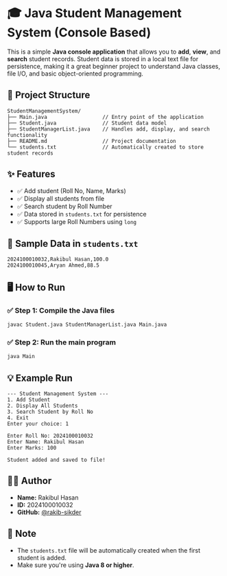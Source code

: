 # 🎓 Java Student Management System (Console Based)

This is a simple **Java console application** that allows you to **add**, **view**, and **search** student records. Student data is stored in a local text file for persistence, making it a great beginner project to understand Java classes, file I/O, and basic object-oriented programming.

## 📁 Project Structure

```
StudentManagementSystem/
├── Main.java                  // Entry point of the application
├── Student.java               // Student data model
├── StudentManagerList.java    // Handles add, display, and search functionality
├── README.md                  // Project documentation
└── students.txt               // Automatically created to store student records
```

## ✨ Features

- ✅ Add student (Roll No, Name, Marks)
- ✅ Display all students from file
- ✅ Search student by Roll Number
- ✅ Data stored in `students.txt` for persistence
- ✅ Supports large Roll Numbers using `long`

## 🧪 Sample Data in `students.txt`

```
2024100010032,Rakibul Hasan,100.0
2024100010045,Aryan Ahmed,88.5
```

## 🖥 How to Run

### ✅ Step 1: Compile the Java files

```bash
javac Student.java StudentManagerList.java Main.java
```

### ✅ Step 2: Run the main program

```bash
java Main
```

## 💡 Example Run

```
--- Student Management System ---
1. Add Student
2. Display All Students
3. Search Student by Roll No
4. Exit
Enter your choice: 1

Enter Roll No: 2024100010032
Enter Name: Rakibul Hasan
Enter Marks: 100

Student added and saved to file!
```

## 🧑‍💻 Author

- **Name:** Rakibul Hasan
- **ID:** 2024100010032
- **GitHub:** [@rakib-sikder](https://github.com/rakib-sikder)

## 📌 Note

- The `students.txt` file will be automatically created when the first student is added.
- Make sure you're using **Java 8 or higher**.